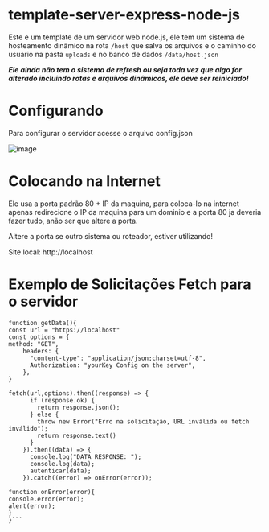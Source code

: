 # template-server-express-node-js

Este e um template de um servidor web node.js, ele tem um sistema de hosteamento dinâmico na rota ```/host``` que salva os arquivos e o caminho do usuario na pasta ```uploads``` e no banco de dados ``` /data/host.json ```

***Ele ainda não tem o sistema de refresh ou seja toda vez que algo for alterado incluindo rotas e arquivos dinâmicos, ele deve ser reiniciado!***

# Configurando
Para configurar o servidor acesse o arquivo config.json

![image](https://github.com/LUISDASARTIMANHAS/template-server-express-node-js/assets/75493473/d0951081-0f56-457b-a8fa-4e1d63db331b)


# Colocando na Internet 
Ele usa a porta padrão 80 + IP da maquina, para coloca-lo na internet apenas redirecione o IP da maquina para um dominio e a porta 80 ja deveria fazer tudo, anão ser que altere a porta.

Altere a porta se outro sistema ou roteador, estiver utilizando!

Site local: http://localhost

# Exemplo de Solicitações Fetch para o servidor
```
function getData(){
const url = "https://localhost"
const options = {
method: "GET",
    headers: {
      "content-type": "application/json;charset=utf-8",
      Authorization: "yourKey Config on the server",
    },
}

fetch(url,options).then((response) => {
      if (response.ok) {
        return response.json();
      } else {
        throw new Error("Erro na solicitação, URL inválida ou fetch inválido");
        return response.text()
      }
    }).then((data) => {
      console.log("DATA RESPONSE: ");
      console.log(data);
      autenticar(data);
    }).catch((error) => onError(error));

function onError(error){
console.error(error);
alert(error);
}
}```
